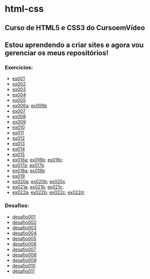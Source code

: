 # html-css
## Curso de HTML5 e CSS3 do CursoemVídeo

## Estou aprendendo a criar sites e agora vou gerenciar os meus repositórios!

### Exercícios:

<ul>
    <li>
        <a href="https://arthurpestana.github.io/html-css/exercicios/ex001/index.html" target="_blank" rel="external">ex001</a>
    </li>
    <li>
        <a href="https://arthurpestana.github.io/html-css/exercicios/ex002/index.html" target="_blank" rel="external">ex002</a>
    </li>
    <li>
        <a href="https://arthurpestana.github.io/html-css/exercicios/ex003/index.html" target="_blank" rel="external">ex003</a>
    </li>
    <li>
        <a href="https://arthurpestana.github.io/html-css/exercicios/ex004/index.html" target="_blank" rel="external">ex004</a>
    </li>
    <li>
        <a href="https://arthurpestana.github.io/html-css/exercicios/ex005/index.html" target="_blank" rel="external">ex005</a>
    </li>
    <li>
        <a href="https://arthurpestana.github.io/html-css/exercicios/ex006/html4.html" target="_blank" rel="external">ex006a</a>;
        <a href="https://arthurpestana.github.io/html-css/exercicios/ex006/html5.html" target="_blank" rel="external">ex006b</a>
    </li>
    <li>
        <a href="https://arthurpestana.github.io/html-css/exercicios/ex007/index.html" target="_blank" rel="external">ex007</a>
    </li>
    <li>
        <a href="https://arthurpestana.github.io/html-css/exercicios/ex008/index.html" target="_blank" rel="external">ex008</a>
    </li>
    <li>
        <a href="https://arthurpestana.github.io/html-css/exercicios/ex009/index.html" target="_blank" rel="external">ex009</a>
    </li>
    <li>
        <a href="https://arthurpestana.github.io/html-css/exercicios/ex010/index.html" target="_blank" rel="external">ex010</a>
    </li>
    <li>
        <a href="https://arthurpestana.github.io/html-css/exercicios/ex011/index.html" target="_blank" rel="external">ex011</a>
    </li>
    <li>
        <a href="https://arthurpestana.github.io/html-css/exercicios/ex012/index.html" target="_blank" rel="external">ex012</a>
    </li>
    <li>
        <a href="https://arthurpestana.github.io/html-css/exercicios/ex013/index.html" target="_blank" rel="external">ex013</a>
    </li>
    <li>
        <a href="https://arthurpestana.github.io/html-css/exercicios/ex014/index.html" target="_blank" rel="external">ex014</a>
    </li>
    <li>
        <a href="https://arthurpestana.github.io/html-css/exercicios/ex015/index.html" target="_blank" rel="external">ex015</a>
    </li>
    <li>
        <a href="https://arthurpestana.github.io/html-css/exercicios/ex016/cor01.html" target="_blank" rel="external">ex016a</a>;
        <a href="https://arthurpestana.github.io/html-css/exercicios/ex016/cor02.html" target="_blank" rel="external">ex016b</a>;
        <a href="https://arthurpestana.github.io/html-css/exercicios/ex016/cor03.html" target="_blank" rel="external">ex016c</a>
    </li>
    <li>
        <a href="https://arthurpestana.github.io/html-css/exercicios/ex017/fonte01.html" target="_blank" rel="external">ex017a</a>;
        <a href="https://arthurpestana.github.io/html-css/exercicios/ex017/fonte02.html" target="_blank" rel="external">ex017b</a>
    </li>
    <li>
        <a href="https://arthurpestana.github.io/html-css/exercicios/ex018/fontes01.html" target="_blank" rel="external">ex018a</a>;
        <a href="https://arthurpestana.github.io/html-css/exercicios/ex018/fontes02.html" target="_blank" rel="external">ex018b</a>
    </li>
    <li>
        <a href="https://arthurpestana.github.io/html-css/exercicios/ex019/seletor01.html" target="_blank" rel="external">ex019</a>
    </li>
    <li>
        <a href="https://arthurpestana.github.io/html-css/exercicios/ex020/hover.html" target="_blank" rel="external">ex020a</a>;
        <a href="https://arthurpestana.github.io/html-css/exercicios/ex020/links.html" target="_blank" rel="external">ex020b</a>;
        <a href="https://arthurpestana.github.io/html-css/exercicios/ex020/pseudoclasses.html" target="_blank" rel="external">ex020c</a>
    </li>
    <li>
        <a href="https://arthurpestana.github.io/html-css/exercicios/ex021/caixa01.html" target="_blank" rel="external">ex021a</a>;
        <a href="https://arthurpestana.github.io/html-css/exercicios/ex021/caixa02.html" target="_blank" rel="external">ex021b</a>;
        <a href="https://arthurpestana.github.io/html-css/exercicios/ex021/caixa03.html" target="_blank" rel="external">ex021c</a>;
    </li>
    <li>
        <a href="https://arthurpestana.github.io/html-css/exercicios/ex022/animation01.html" target="_blank" rel="external">ex022a</a>;
        <a href="https://arthurpestana.github.io/html-css/exercicios/ex022/animation02.html" target="_blank" rel="external">ex022b</a>;
        <a href="https://arthurpestana.github.io/html-css/exercicios/ex022/animation03.html" target="_blank" rel="external">ex022c</a>;
        <a href="https://arthurpestana.github.io/html-css/exercicios/ex022/animation04.html" target="_blank" rel="external">ex022d</a>;
    </li>
</ul>

### Desafios:

<ul>
    <li>
        <a href="https://arthurpestana.github.io/html-css/desafios/d001/index.html" target="_blank" rel="external">desafio001</a>
    </li>
    <li>
        <a href="https://arthurpestana.github.io/html-css/desafios/d002/index.html" target="_blank" rel="external">desafio002</a>
    </li>
    <li>
        <a href="https://arthurpestana.github.io/html-css/desafios/d003/index.html" target="_blank" rel="external">desafio003</a>
    </li>
    <li>
        <a href="https://arthurpestana.github.io/html-css/desafios/d004/index.html" target="_blank" rel="external">desafio004</a>
    </li>
    <li>
        <a href="https://arthurpestana.github.io/html-css/desafios/d005/index.html" target="_blank" rel="external">desafio005</a>
    </li>
    <li>
        <a href="https://arthurpestana.github.io/html-css/desafios/d006/index.html" target="_blank" rel="external">desafio006</a>
    </li>
    <li>
        <a href="https://arthurpestana.github.io/html-css/desafios/d007/index.html" target="_blank" rel="external">desafio007</a>
    </li>
    <li>
        <a href="https://arthurpestana.github.io/html-css/desafios/d008/index.html" target="_blank" rel="external">desafio008</a>
    </li>
    <li>
        <a href="https://arthurpestana.github.io/html-css/desafios/d009/index.html" target="_blank" rel="external">desafio009</a>
    </li>
    <li>
        <a href="https://arthurpestana.github.io/html-css/desafios/d010/index.html" target="_blank" rel="external">desafio010</a>
    </li>
    <li>
        <a href="https://arthurpestana.github.io/html-css/desafios/d011/index.html" target="_blank" rel="external">desafio011</a>
    </li>
</ul>